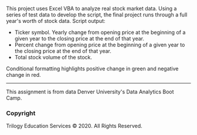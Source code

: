 This project uses Excel VBA to analyze real stock 
market data. Using a series of test data to develop 
the script, the final project runs through 
 a full year's worth of stock data. Script output:
 - Ticker symbol.
   Yearly change from opening price at the beginning of a given year to the closing price at the end of that year.
 - Percent change from opening price at the beginning of a given year to the closing price at the end of that year.
 - Total stock volume of the stock.

Conditional formatting highlights positive change in green and negative change in red.

- - -
This assignment is from data Denver University's Data Analytics Boot Camp. 
### Copyright

Trilogy Education Services © 2020. All Rights Reserved.
